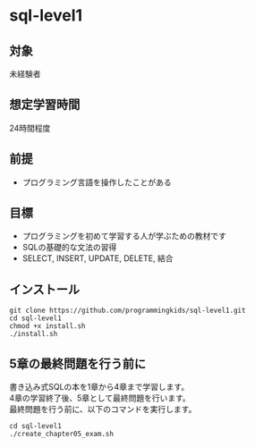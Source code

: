 # sql-level1
## 対象
未経験者

## 想定学習時間
24時間程度

## 前提
* プログラミング言語を操作したことがある

## 目標
* プログラミングを初めて学習する人が学ぶための教材です
* SQLの基礎的な文法の習得
* SELECT, INSERT, UPDATE, DELETE, 結合

## インストール
```
git clone https://github.com/programmingkids/sql-level1.git
cd sql-level1
chmod +x install.sh
./install.sh
```

## 5章の最終問題を行う前に
書き込み式SQLの本を1章から4章まで学習します。  
4章の学習終了後、5章として最終問題を行います。  
最終問題を行う前に、以下のコマンドを実行します。  

```
cd sql-level1
./create_chapter05_exam.sh
```

